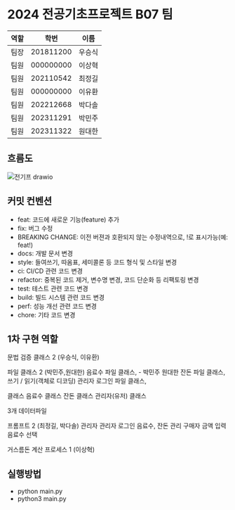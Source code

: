 # 2024 전공기초프로젝트 B07 팀
|   역할   |     학번     |   이름   |
|:--------:|:------------:|:--------:|
|  팀장    | 201811200    |  우승식  |
|  팀원    | 000000000    |  이상혁  |
|  팀원    | 202110542    |  최정길  |
|  팀원    | 000000000    |  이유환  |
|  팀원    | 202212668    |  박다솔  |
|  팀원    | 202311291    |  박민주  |
|  팀원    | 202311322    |  원대한  |

## 흐름도
![전기프 drawio](https://github.com/intelryzen/Konkuk-Vending/assets/66426612/b9b9bf59-1d3d-4ab2-a142-d96e5c897de2)

## 커밋 컨벤션
- feat: 코드에 새로운 기능(feature) 추가
- fix: 버그 수정
- BREAKING CHANGE: 이전 버젼과 호환되지 않는 수정내역으로, !로 표시가능(예: feat!)
- docs: 개발 문서 변경
- style: 들여쓰기, 따옴표, 세미콜론 등 코드 형식 및 스타일 변경
- ci: CI/CD 관련 코드 변경
- refactor: 중복된 코드 제거, 변수명 변경, 코드 단순화 등 리팩토링 변경
- test: 테스트 관련 코드 변경
- build: 빌드 시스템 관련 코드 변경
- perf: 성능 개선 관련 코드 변경
- chore: 기타 코드 변경

## 1차 구현 역할
문법 검증 클래스 2   (우승식, 이유환)

파일 클래스 2   (박민주,원대한)
	음료수 파일 클래스, - 박민주
	원대한
	잔돈 파일 클래스,
		쓰기 / 읽기(객체로 디코딩)
	관리자 로그인 파일 클래스,

클래스
	음료수 클래스
	잔돈 클래스
	관리자(유저) 클래스
	
3개 데이터파일
	
프롬프트 2 (최정길, 박다솔)
	관리자
		관리자 로그인
		음료수, 잔돈 관리
	구매자
		금액 입력
		음료수 선택

거스름돈 계산 프로세스 1 (이상혁)

## 실행방법
* python main.py
* python3 main.py
